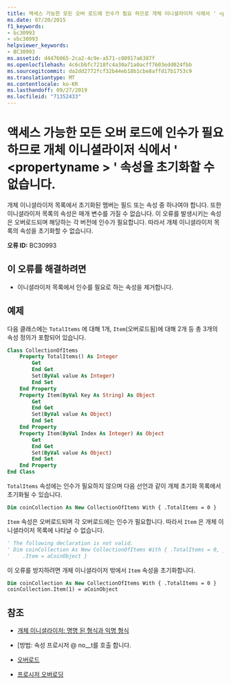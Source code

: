 ```yaml
---
title: 액세스 가능한 모든 오버 로드에 인수가 필요 하므로 개체 이니셜라이저 식에서 ' <propertyname> ' 속성을 초기화할 수 없습니다.
ms.date: 07/20/2015
f1_keywords:
- bc30993
- vbc30993
helpviewer_keywords:
- BC30993
ms.assetid: d4476065-2ca2-4c9e-a571-c08917a6387f
ms.openlocfilehash: 4c6cbbfc7218fc4a30a71a0acff7603edd024fbb
ms.sourcegitcommit: da2dd2772fcf32b44eb18b1cbe8affd17b1753c9
ms.translationtype: MT
ms.contentlocale: ko-KR
ms.lasthandoff: 09/27/2019
ms.locfileid: "71352433"
---
```

# <a name="property-propertyname-cannot-be-initialized-in-an-object-initializer-expression-because-all-accessible-overloads-require-arguments"></a>액세스 가능한 모든 오버 로드에 인수가 필요 하므로 개체 이니셜라이저 식에서 ' \<propertyname > ' 속성을 초기화할 수 없습니다.
개체 이니셜라이저 목록에서 초기화된 멤버는 필드 또는 속성 중 하나여야 합니다. 또한 이니셜라이저 목록의 속성은 매개 변수를 가질 수 없습니다. 이 오류를 발생시키는 속성은 오버로드되며 해당하는 각 버전에 인수가 필요합니다. 따라서 개체 이니셜라이저 목록의 속성을 초기화할 수 없습니다.  
  
 **오류 ID:** BC30993  
  
## <a name="to-correct-this-error"></a>이 오류를 해결하려면  
  
- 이니셜라이저 목록에서 인수를 필요로 하는 속성을 제거합니다.  
  
## <a name="example"></a>예제  
 다음 클래스에는 `TotalItems` 에 대해 1개, `Item`(오버로드됨)에 대해 2개 등 총 3개의 속성 정의가 포함되어 있습니다.  
  
```vb  
Class CollectionOfItems  
    Property TotalItems() As Integer  
        Get  
        End Get  
        Set(ByVal value As Integer)  
        End Set  
    End Property  
    Property Item(ByVal Key As String) As Object  
        Get  
        End Get  
        Set(ByVal value As Object)  
        End Set  
    End Property  
    Property Item(ByVal Index As Integer) As Object  
        Get  
        End Get  
        Set(ByVal value As Object)  
        End Set  
    End Property  
End Class  
```  
  
 `TotalItems` 속성에는 인수가 필요하지 않으며 다음 선언과 같이 개체 초기화 목록에서 초기화될 수 있습니다.  
  
```vb  
Dim coinCollection As New CollectionOfItems With { .TotalItems = 0 }  
```  
  
 `Item` 속성은 오버로드되며 각 오버로드에는 인수가 필요합니다. 따라서 `Item` 은 개체 이니셜라이저 목록에 나타날 수 없습니다.  
  
```vb  
' The following declaration is not valid.  
' Dim coinCollection As New CollectionOfItems With { .TotalItems = 0, _  
'    .Item = aCoinObject }  
```  
  
 이 오류를 방지하려면 개체 이니셜라이저 밖에서 `Item` 속성을 초기화합니다.  
  
```vb  
Dim coinCollection As New CollectionOfItems With { .TotalItems = 0 }  
coinCollection.Item(1) = aCoinObject  
```  
  
## <a name="see-also"></a>참조

- [개체 이니셜라이저: 명명 된 형식과 익명 형식](../../visual-basic/programming-guide/language-features/objects-and-classes/object-initializers-named-and-anonymous-types.md)
- [방법: 속성 프로시저 @ no__t를 호출 합니다.

- [오버로드](../../visual-basic/language-reference/modifiers/overloads.md)
- [프로시저 오버로딩](../../visual-basic/programming-guide/language-features/procedures/procedure-overloading.md)
